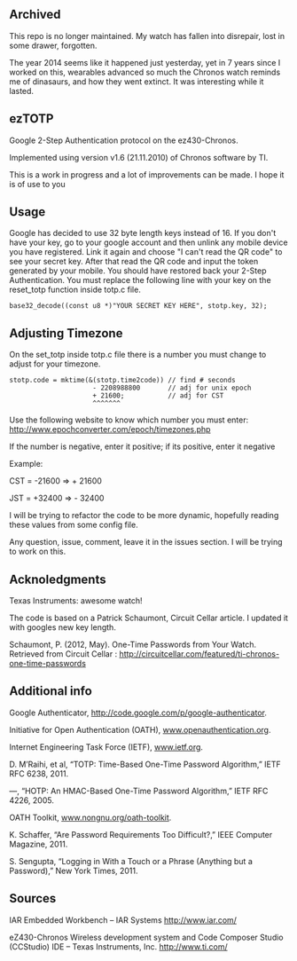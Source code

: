 Archived
--------
This repo is no longer maintained. My watch has fallen into disrepair, lost in some drawer, forgotten. 

The year 2014 seems like it happened just yesterday, yet in 7 years since I worked on this, wearables advanced so much the Chronos watch reminds me of dinasaurs, and how they went extinct. It was interesting while it lasted. 

ezTOTP
------

Google 2-Step Authentication protocol on the ez430-Chronos.

Implemented using version v1.6 (21.11.2010) of Chronos software by TI.

This is a work in progress and a lot of improvements can be made. I hope it is of use to you

Usage
-----
Google has decided to use 32 byte length keys instead of 16.
If you don't have your key, go to your google account and then unlink any mobile device you have registered. 
Link it again and choose "I can't read the QR code" to see your secret key. 
After that read the QR code and input the token generated by your mobile. You should have restored back your 2-Step Authentication.
You must replace the following line with your key on the reset_totp function inside totp.c file. 

`base32_decode((const u8 *)"YOUR SECRET KEY HERE", stotp.key, 32);`

Adjusting Timezone
------------------

On the set_totp inside totp.c file there is a number you must change to adjust for your timezone.

```
stotp.code = mktime(&(stotp.time2code)) // find # seconds
					 - 2208988800 		// adj for unix epoch
					 + 21600;     		// adj for CST
					 ^^^^^^^
```

Use the following website to know which number you must enter:
http://www.epochconverter.com/epoch/timezones.php

If the number is negative, enter it positive; if its positive, enter it negative

Example:

CST = -21600  => + 21600

JST = +32400  => - 32400


I will be trying to refactor the code to be more dynamic, hopefully reading these values from some config file.

Any question, issue, comment, leave it in the issues section. I will be trying to work on this.

Acknoledgments
---------------
Texas Instruments: awesome watch!

The code is based on a Patrick Schaumont, Circuit Cellar article. I updated it with googles new key length.

Schaumont, P. (2012, May). One-Time Passwords from Your Watch. 
Retrieved from Circuit Cellar : http://circuitcellar.com/featured/ti-chronos-one-time-passwords

Additional info
---------------

Google Authenticator, http://code.google.com/p/google-authenticator.

Initiative for Open Authentication (OATH), www.openauthentication.org.

Internet Engineering Task Force (IETF), www.ietf.org.

D. M’Raihi, et al, “TOTP: Time-Based One-Time Password Algorithm,” IETF RFC 6238, 2011.

—, “HOTP: An HMAC-Based One-Time Password Algorithm,” IETF RFC 4226, 2005.

OATH Toolkit, www.nongnu.org/oath-toolkit.

K. Schaffer, “Are Password Requirements Too Difficult?,” IEEE Computer Magazine, 2011.

S. Sengupta, “Logging in With a Touch or a Phrase (Anything but a Password),” New York Times, 2011.

Sources
-------

IAR Embedded Workbench – IAR Systems
http://www.iar.com/

eZ430-Chronos Wireless development system and Code Composer Studio (CCStudio) IDE – Texas Instruments, Inc.
http://www.ti.com/

										
